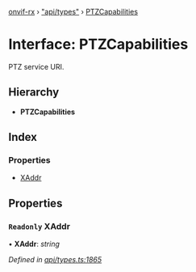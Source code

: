 [onvif-rx](../README.md) › ["api/types"](../modules/_api_types_.md) › [PTZCapabilities](_api_types_.ptzcapabilities.md)

# Interface: PTZCapabilities

PTZ service URI.

## Hierarchy

* **PTZCapabilities**

## Index

### Properties

* [XAddr](_api_types_.ptzcapabilities.md#readonly-xaddr)

## Properties

### `Readonly` XAddr

• **XAddr**: *string*

*Defined in [api/types.ts:1865](https://github.com/patrickmichalina/onvif-rx/blob/3e9b152/src/api/types.ts#L1865)*
